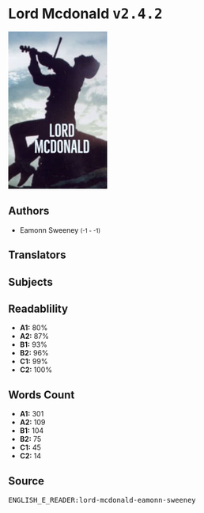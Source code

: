 # Lord Mcdonald <kbd>v2.4.2</kbd>

![](./cover.medium.jpg "")

## Authors


 - Eamonn Sweeney <small>(-1 - -1)</small>

## Translators



## Subjects



## Readablility


 - **A1:** 80%
 - **A2:** 87%
 - **B1:** 93%
 - **B2:** 96%
 - **C1:** 99%
 - **C2:** 100%

## Words Count


 - **A1:** 301
 - **A2:** 109
 - **B1:** 104
 - **B2:** 75
 - **C1:** 45
 - **C2:** 14

## Source


<kbd>ENGLISH_E_READER:lord-mcdonald-eamonn-sweeney</kbd>
